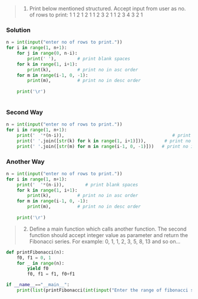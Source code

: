 
> 1. Print below mentioned structured. Accept input from user as no. of rows to print:
                1
               1 2
              1 2 1
            1 2 3 2 1
          1 2 3 4 3 2 1
### Solution

```python
n = int(input("enter no of rows to print."))
for i in range(1, n+1):
    for j in range(0, n-i):
        print(' '),        # print blank spaces
    for k in range(1, i+1):
        print(k),          # print no in asc order  
    for m in range(i-1, 0, -1):
        print(m),          # print no in desc order
        
    print('\r')
    
```
### Second Way

```python
n = int(input("enter no of rows to print."))
for i in range(1, n+1):
    print('  '*(n-i)),                                         # print blank spaces
    print(' '.join([str(k) for k in range(1, i+1)])),       # print no in asc order  
    print(' '.join([str(m) for m in range(i-1, 0, -1)]))   # print no in desc order
```
### Another Way

```python
n = int(input("enter no of rows to print."))
for i in range(1, n+1):
    print('  '*(n-i)),        # print blank spaces
    for k in range(1, i+1):
        print(k),          # print no in asc order  
    for m in range(i-1, 0, -1):
        print(m),          # print no in desc order
        
    print('\r')
```

> 2. Define a main function which calls another function. The second function should accept integer value as parameter and return the Fibonacci series. For example: 0, 1, 1, 2, 3, 5, 8, 13 and so on...

```python
def printFibonacci(n):
    f0, f1 = 0, 1
    for _ in range(n):
        yield f0
        f0, f1 = f1, f0+f1

if __name__=="__main__":
    print(list(printFibonacci(int(input("Enter the range of fibonacci series:")))))
```
    

